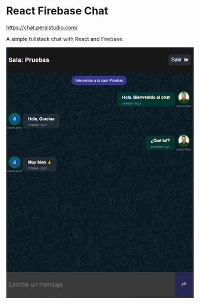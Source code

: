 # React Firebase Chat

https://chat.peralstudio.com/

A simple fullstack chat with React and Firebase.

![Alt text](/Chat-Firebase-React.png "Chat-Firebase-React")
